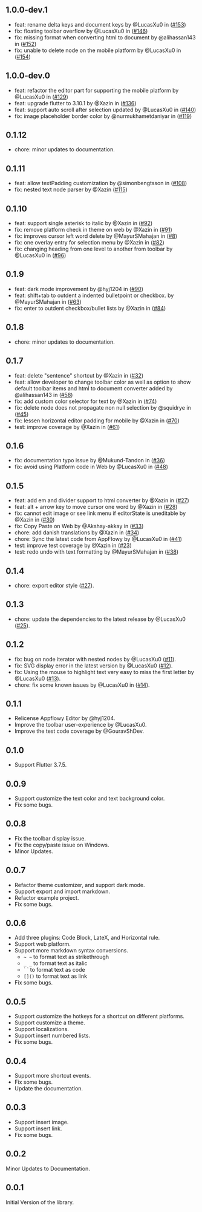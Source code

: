 ## 1.0.0-dev.1
* feat: rename delta keys and document keys by @LucasXu0 in ([#153](https://github.com/AppFlowy-IO/appflowy-editor/pull/153))
* fix: floating toolbar overflow by @LucasXu0 in ([#146](https://github.com/AppFlowy-IO/appflowy-editor/pull/146))
* fix: missing format when converting html to document by @alihassan143 in ([#152](https://github.com/AppFlowy-IO/appflowy-editor/pull/152))
* fix: unable to delete node on the mobile platform by @LucasXu0 in ([#154](https://github.com/AppFlowy-IO/appflowy-editor/pull/154))

## 1.0.0-dev.0
* feat: refactor the editor part for supporting the mobile platform by @LucasXu0 in ([#129](https://github.com/AppFlowy-IO/appflowy-editor/pull/129))
* feat: upgrade flutter to 3.10.1 by @Xazin in ([#136](https://github.com/AppFlowy-IO/appflowy-editor/pull/136))
* feat: support auto scroll after selection updated by @LucasXu0 in ([#140](https://github.com/AppFlowy-IO/appflowy-editor/pull/140))
* fix: image placeholder border color by @nurmukhametdaniyar in ([#119](https://github.com/AppFlowy-IO/appflowy-editor/pull/119))

## 0.1.12
* chore: minor updates to documentation.

## 0.1.11
* feat: allow textPadding customization by @simonbengtsson in ([#108](https://github.com/AppFlowy-IO/appflowy-editor/pull/108))
* fix: nested text node parser by @Xazin ([#115](https://github.com/AppFlowy-IO/appflowy-editor/pull/115))

## 0.1.10
* feat: support single asterisk to italic by @Xazin in ([#92](https://github.com/AppFlowy-IO/appflowy-editor/pull/92))
* fix: remove platform check in theme on web by @Xazin in ([#91](https://github.com/AppFlowy-IO/appflowy-editor/pull/91))
* fix: improves cursor left word delete by @MayurSMahajan in ([#8](https://github.com/AppFlowy-IO/appflowy-editor/pull/88))
* fix: one overlay entry for selection menu by @Xazin in ([#82](https://github.com/AppFlowy-IO/appflowy-editor/pull/82))
* fix: changing heading from one level to another from toolbar by @LucasXu0 in ([#96](https://github.com/AppFlowy-IO/appflowy-editor/pull/96))

## 0.1.9
* feat: dark mode improvement by @hyj1204 in ([#90](https://github.com/AppFlowy-IO/appflowy-editor/pull/90))
* feat: shift+tab to outdent a indented bulletpoint or checkbox. by @MayurSMahajan in ([#63](https://github.com/AppFlowy-IO/appflowy-editor/pull/63))
* fix: enter to outdent checkbox/bullet lists by @Xazin in ([#84](https://github.com/AppFlowy-IO/appflowy-editor/pull/84))

## 0.1.8
* chore: minor updates to documentation.

## 0.1.7
* feat: delete "sentence" shortcut by @Xazin in ([#32](https://github.com/AppFlowy-IO/appflowy-editor/pull/32))
* feat: allow developer to change toolbar color as well as option to show default toolbar items and html to document converter added by @alihassan143 in ([#58](https://github.com/AppFlowy-IO/appflowy-editor/pull/58))
* fix: add custom color selector for text by @Xazin in ([#74](https://github.com/AppFlowy-IO/appflowy-editor/pull/74))
* fix: delete node does not propagate non null selection by @squidrye in ([#45](https://github.com/AppFlowy-IO/appflowy-editor/pull/45))
* fix: lessen horizontal editor padding for mobile by @Xazin in ([#70](https://github.com/AppFlowy-IO/appflowy-editor/pull/70))
* test: improve coverage by @Xazin in ([#61](https://github.com/AppFlowy-IO/appflowy-editor/pull/61))

## 0.1.6
* fix: documentation typo issue by @Mukund-Tandon in ([#36](https://github.com/AppFlowy-IO/appflowy-editor/pull/36))
* fix: avoid using Platform code in Web by @LucasXu0 in ([#48](https://github.com/AppFlowy-IO/appflowy-editor/pull/48))

## 0.1.5
* feat: add em and divider support to html converter by @Xazin in ([#27](https://github.com/AppFlowy-IO/appflowy-editor/pull/22))
* feat: alt + arrow key to move cursor one word by @Xazin in ([#28](https://github.com/AppFlowy-IO/appflowy-editor/pull/28))
* fix: cannot edit image or see link menu if editorState is uneditable by @Xazin in ([#30](https://github.com/AppFlowy-IO/appflowy-editor/pull/30))
* fix: Copy Paste on Web by @Akshay-akkay in ([#33](https://github.com/AppFlowy-IO/appflowy-editor/pull/33))
* chore: add danish translations by @Xazin in ([#34](https://github.com/AppFlowy-IO/appflowy-editor/pull/34))
* chore: Sync the latest code from AppFlowy by @LucasXu0 in ([#41](https://github.com/AppFlowy-IO/appflowy-editor/pull/41))
* test: improve test coverage by @Xazin in ([#23](https://github.com/AppFlowy-IO/appflowy-editor/pull/23))
* test: redo undo with text formatting by @MayurSMahajan in ([#38](https://github.com/AppFlowy-IO/appflowy-editor/pull/38))

## 0.1.4
* chore: export editor style ([#27](https://github.com/AppFlowy-IO/appflowy-editor/pull/25)).

## 0.1.3
* chore: update the dependencies to the latest release by @LucasXu0 ([#25](https://github.com/AppFlowy-IO/appflowy-editor/pull/25)).

## 0.1.2
* fix: bug on node iterator with nested nodes by @LucasXu0 ([#11](https://github.com/AppFlowy-IO/appflowy-editor/pull/11)).
* fix: SVG display error in the latest version by @LucasXu0 ([#12](https://github.com/AppFlowy-IO/appflowy-editor/pull/12)).
* fix: Using the mouse to highlight text very easy to miss the first letter by @LucasXu0 ([#13](https://github.com/AppFlowy-IO/appflowy-editor/pull/13)).
* chore: fix some known issues by @LucasXu0 in ([#14](https://github.com/AppFlowy-IO/appflowy-editor/pull/14)).

## 0.1.1
* Relicense Appflowy Editor by @hyj1204.
* Improve the toolbar user-experience by @LucasXu0.
* Improve the test code coverage by @GouravShDev.

## 0.1.0
* Support Flutter 3.7.5.

## 0.0.9
* Support customize the text color and text background color.
* Fix some bugs.

## 0.0.8
* Fix the toolbar display issue.
* Fix the copy/paste issue on Windows.
* Minor Updates.

## 0.0.7
* Refactor theme customizer, and support dark mode.
* Support export and import markdown.
* Refactor example project.
* Fix some bugs.

## 0.0.6
* Add three plugins: Code Block, LateX, and Horizontal rule.
* Support web platform.
* Support more markdown syntax conversions.
    * `~ ~` to format text as strikethrough
    * `_ _` to format text as italic
    * \` \` to format text as code
    * `[]()` to format text as link
* Fix some bugs.

## 0.0.5
* Support customize the hotkeys for a shortcut on different platforms.
* Support customize a theme.
* Support localizations.
* Support insert numbered lists.
* Fix some bugs.

## 0.0.4
* Support more shortcut events.
* Fix some bugs.
* Update the documentation.

## 0.0.3
* Support insert image.
* Support insert link.
* Fix some bugs.

## 0.0.2
Minor Updates to Documentation.

## 0.0.1
Initial Version of the library.
